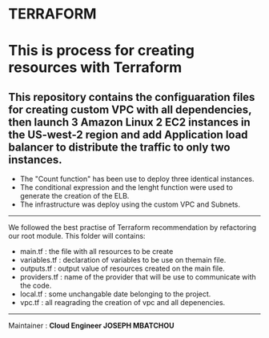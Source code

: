 # TERRAFORM
# **This is process for creating resources with Terraform**
## This repository contains the configuaration files for creating custom VPC with all dependencies, then  launch 3 Amazon Linux 2 EC2 instances in the US-west-2 region and add Application load balancer to distribute the traffic to only two instances.   
- The "Count function" has been use to deploy three identical instances.
- The conditional expression and the lenght function were used to generate the creation of the ELB. 
- The infrastructure was deploy using the custom VPC and Subnets.

---
We followed the best practise of Terraform recommendation by refactoring our root module. This folder will contains:

 - main.tf : the file with all resources to be create
 - variables.tf : declaration of variables to be use on themain file.
 - outputs.tf : output value of resources created on the main file.
 - providers.tf : name of the provider that will be use to communicate with the code. 
 - local.tf : some unchangable date belonging to the project.
 - vpc.tf : all reagrading the creation of vpc and all depenencies. 

---

  Maintainer  : **Cloud Engineer JOSEPH MBATCHOU**